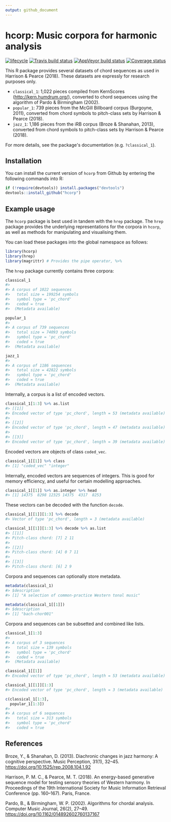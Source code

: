 ```yaml
---
output: github_document
---
```


<!-- README.md is generated from README.Rmd. Please edit that file -->


# hcorp: Music corpora for harmonic analysis

[![lifecycle](https://img.shields.io/badge/lifecycle-maturing-blue.svg)](https://www.tidyverse.org/lifecycle/#maturing)
[![Travis build status](https://travis-ci.org/pmcharrison/hcorp.svg?branch=master)](https://travis-ci.org/pmcharrison/hcorp)
[![AppVeyor build status](https://ci.appveyor.com/api/projects/status/github/pmcharrison/hcorp?branch=master&svg=true)](https://ci.appveyor.com/project/pmcharrison/hcorp)
[![Coverage status](https://coveralls.io/repos/github/pmcharrison/hcorp/badge.svg)](https://coveralls.io/r/pmcharrison/hcorp?branch=master)

This R package provides several datasets of chord sequences
as used in Harrison & Pearce (2018).
These datasets are expressly for research purposes only.

- `classical_1`: 1,022 pieces compiled from KernScores (http://kern.humdrum.org/),
converted to chord sequences using the algorithm of 
Pardo & Birmingham (2002).
- `popular_1`: 739 pieces from the McGill Billboard corpus (Burgoyne, 2011),
converted from chord symbols to pitch-class sets by Harrison & Pearce (2018).
- `jazz_1`: 1,186 pieces from the iRB corpus (Broze & Shanahan, 2013),
converted from chord symbols to pitch-class sets by Harrison & Pearce (2018).

For more details, see the package's documentation (e.g. `?classical_1`).

## Installation

You can install the current version of `hcorp` from Github
by entering the following commands into R:

``` r
if (!require(devtools)) install.packages("devtools")
devtools::install_github("hcorp")
```

## Example usage

The `hcorp` package is best used in tandem with the `hrep` package.
The `hrep` package provides the underlying representations for the corpora
in `hcorp`,
as well as methods for manipulating and visualising them.

You can load these packages into the global namespace as follows:


```r
library(hcorp)
library(hrep)
library(magrittr) # Provides the pipe operator, %>%
```

The `hrep` package currently contains three corpora:


```r
classical_1
#> 
#> A corpus of 1022 sequences 
#>   total size = 199254 symbols 
#>   symbol type = 'pc_chord'
#>   coded = true 
#>  (Metadata available)

popular_1
#> 
#> A corpus of 739 sequences 
#>   total size = 74093 symbols 
#>   symbol type = 'pc_chord'
#>   coded = true 
#>  (Metadata available)

jazz_1
#> 
#> A corpus of 1186 sequences 
#>   total size = 42822 symbols 
#>   symbol type = 'pc_chord'
#>   coded = true 
#>  (Metadata available)
```

Internally, a corpus is a list of encoded vectors.


```r
classical_1[1:3] %>% as.list
#> [[1]]
#> Encoded vector of type 'pc_chord', length = 53 (metadata available)
#> 
#> [[2]]
#> Encoded vector of type 'pc_chord', length = 47 (metadata available)
#> 
#> [[3]]
#> Encoded vector of type 'pc_chord', length = 39 (metadata available)
```

Encoded vectors are objects of class `coded_vec`.


```r
classical_1[[1]] %>% class
#> [1] "coded_vec" "integer"
```

Internally, encoded vectors are sequences of integers.
This is good for memory efficiency,
and useful for certain modelling approaches.


```r
classical_1[[1]] %>% as.integer %>% head
#> [1] 14375  8298 12325 14375  4317  8253
```

These vectors can be decoded with the function `decode`.


```r
classical_1[[1]][1:3] %>% decode
#> Vector of type 'pc_chord', length = 3 (metadata available)

classical_1[[1]][1:3] %>% decode %>% as.list
#> [[1]]
#> Pitch-class chord: [7] 2 11
#> 
#> [[2]]
#> Pitch-class chord: [4] 0 7 11
#> 
#> [[3]]
#> Pitch-class chord: [6] 2 9
```

Corpora and sequences can optionally store metadata.


```r
metadata(classical_1)
#> $description
#> [1] "A selection of common-practice Western tonal music"

metadata(classical_1[[1]])
#> $description
#> [1] "bach-chor001"
```

Corpora and sequences can be subsetted and combined like lists.


```r
classical_1[1:3]
#> 
#> A corpus of 3 sequences 
#>   total size = 139 symbols 
#>   symbol type = 'pc_chord'
#>   coded = true 
#>  (Metadata available)

classical_1[[1]]
#> Encoded vector of type 'pc_chord', length = 53 (metadata available)

classical_1[[1]][1:3]
#> Encoded vector of type 'pc_chord', length = 3 (metadata available)

c(classical_1[1:3],
  popular_1[1:3])
#> 
#> A corpus of 6 sequences 
#>   total size = 313 symbols 
#>   symbol type = 'pc_chord'
#>   coded = true
```

## References

Broze, Y., & Shanahan, D. (2013). Diachronic changes in jazz harmony: A cognitive perspective. Music Perception, 31(1), 32–45. https://doi.org/10.1525/rep.2008.104.1.92

Harrison, P. M. C., & Pearce, M. T. (2018). An energy-based generative sequence model for testing sensory theories of Western harmony. In Proceedings of the 19th International Society for Music Information Retrieval Conference (pp. 160–167). Paris, France.

Pardo, B., & Birmingham, W. P. (2002). Algorithms for chordal analysis. Computer Music Journal, 26(2), 27–49. https://doi.org/10.1162/014892602760137167
